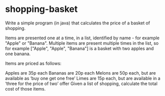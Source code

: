 # shopping-basket

Write a simple program (in java) that calculates the price of a basket of shopping.

Items are presented one at a time, in a list, identified by name - for example "Apple" or "Banana". Multiple items are present multiple times in the list, so for example ["Apple", "Apple", "Banana"] is a basket with two apples and one banana.

Items are priced as follows:

Apples are 35p each
Bananas are 20p each
Melons are 50p each, but are available as ‘buy one get one free’
Limes are 15p each, but are available in a ‘three for the price of two’ offer
Given a list of shopping, calculate the total cost of those items.

